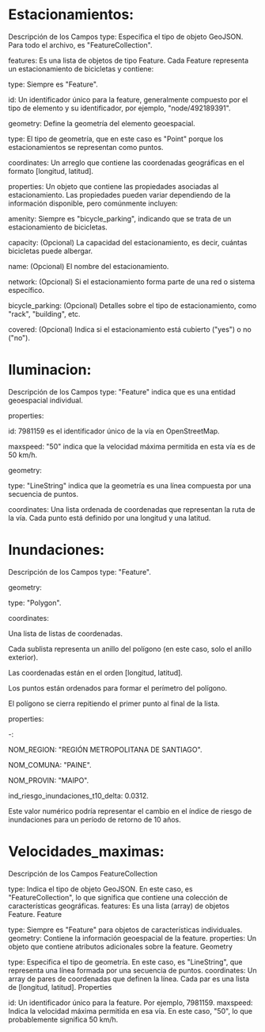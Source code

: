 # Estacionamientos:
Descripción de los Campos
type: Especifica el tipo de objeto GeoJSON. Para todo el archivo, es "FeatureCollection".

features: Es una lista de objetos de tipo Feature. Cada Feature representa un estacionamiento de bicicletas y contiene:

type: Siempre es "Feature".

id: Un identificador único para la feature, generalmente compuesto por el tipo de elemento y su identificador, por ejemplo, "node/492189391".

geometry: Define la geometría del elemento geoespacial.

type: El tipo de geometría, que en este caso es "Point" porque los estacionamientos se representan como puntos.

coordinates: Un arreglo que contiene las coordenadas geográficas en el formato [longitud, latitud].

properties: Un objeto que contiene las propiedades asociadas al estacionamiento. Las propiedades pueden variar dependiendo de la información disponible, pero comúnmente incluyen:

amenity: Siempre es "bicycle_parking", indicando que se trata de un estacionamiento de bicicletas.

capacity: (Opcional) La capacidad del estacionamiento, es decir, cuántas bicicletas puede albergar.

name: (Opcional) El nombre del estacionamiento.

network: (Opcional) Si el estacionamiento forma parte de una red o sistema específico.

bicycle_parking: (Opcional) Detalles sobre el tipo de estacionamiento, como "rack", "building", etc.

covered: (Opcional) Indica si el estacionamiento está cubierto ("yes") o no ("no").

# Iluminacion:
Descripción de los Campos
type: "Feature" indica que es una entidad geoespacial individual.

properties:

id: 7981159 es el identificador único de la vía en OpenStreetMap.

maxspeed: "50" indica que la velocidad máxima permitida en esta vía es de 50 km/h.

geometry:

type: "LineString" indica que la geometría es una línea compuesta por una secuencia de puntos.

coordinates: Una lista ordenada de coordenadas que representan la ruta de la vía. Cada punto está definido por una longitud y una latitud.

# Inundaciones:
Descripción de los Campos
type: "Feature".

geometry:

type: "Polygon".

coordinates:

Una lista de listas de coordenadas.

Cada sublista representa un anillo del polígono (en este caso, solo el anillo exterior).

Las coordenadas están en el orden [longitud, latitud].

Los puntos están ordenados para formar el perímetro del polígono.

El polígono se cierra repitiendo el primer punto al final de la lista.

properties:

-:

NOM_REGION: "REGIÓN METROPOLITANA DE SANTIAGO".

NOM_COMUNA: "PAINE".

NOM_PROVIN: "MAIPO".

ind_riesgo_inundaciones_t10_delta: 0.0312.

Este valor numérico podría representar el cambio en el índice de riesgo de inundaciones para un período de retorno de 10 años.

# Velocidades_maximas:

Descripción de los Campos
FeatureCollection

type: Indica el tipo de objeto GeoJSON. En este caso, es "FeatureCollection", lo que significa que contiene una colección de características geográficas.
features: Es una lista (array) de objetos Feature.
Feature

type: Siempre es "Feature" para objetos de características individuales.
geometry: Contiene la información geoespacial de la feature.
properties: Un objeto que contiene atributos adicionales sobre la feature.
Geometry

type: Especifica el tipo de geometría. En este caso, es "LineString", que representa una línea formada por una secuencia de puntos.
coordinates: Un array de pares de coordenadas que definen la línea. Cada par es una lista de [longitud, latitud].
Properties

id: Un identificador único para la feature. Por ejemplo, 7981159.
maxspeed: Indica la velocidad máxima permitida en esa vía. En este caso, "50", lo que probablemente significa 50 km/h.